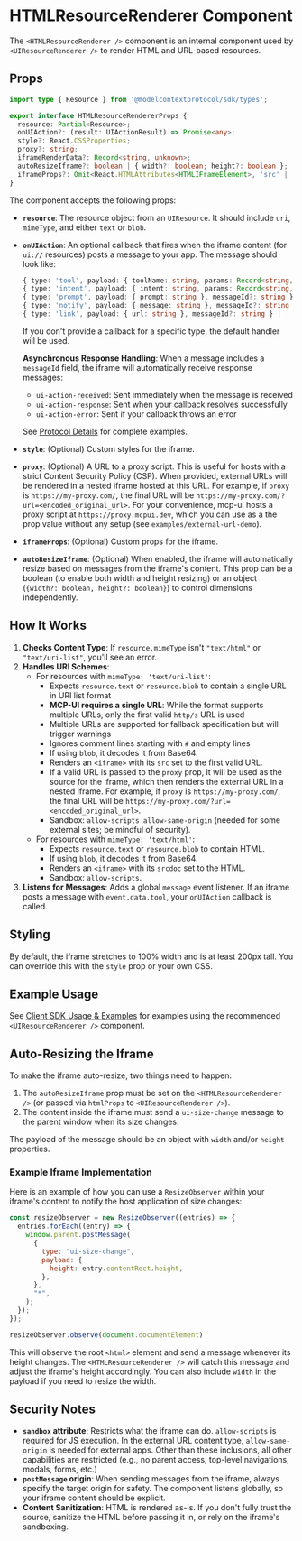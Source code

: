 # HTMLResourceRenderer Component

The `<HTMLResourceRenderer />` component is an internal component used by `<UIResourceRenderer />` to render HTML and URL-based resources.

## Props

```typescript
import type { Resource } from '@modelcontextprotocol/sdk/types';

export interface HTMLResourceRendererProps {
  resource: Partial<Resource>;
  onUIAction?: (result: UIActionResult) => Promise<any>;
  style?: React.CSSProperties;
  proxy?: string;
  iframeRenderData?: Record<string, unknown>;
  autoResizeIframe?: boolean | { width?: boolean; height?: boolean };
  iframeProps?: Omit<React.HTMLAttributes<HTMLIFrameElement>, 'src' | 'srcDoc' | 'ref' | 'style'>;
}
```

The component accepts the following props:

- **`resource`**: The resource object from an `UIResource`. It should include `uri`, `mimeType`, and either `text` or `blob`.
- **`onUIAction`**: An optional callback that fires when the iframe content (for `ui://` resources) posts a message to your app. The message should look like:
  ```typescript
  { type: 'tool', payload: { toolName: string, params: Record<string, unknown> }, messageId?: string } |
  { type: 'intent', payload: { intent: string, params: Record<string, unknown> }, messageId?: string } |
  { type: 'prompt', payload: { prompt: string }, messageId?: string } |
  { type: 'notify', payload: { message: string }, messageId?: string } |
  { type: 'link', payload: { url: string }, messageId?: string } |
  ```
  If you don't provide a callback for a specific type, the default handler will be used.
  
  **Asynchronous Response Handling**: When a message includes a `messageId` field, the iframe will automatically receive response messages:
  - `ui-action-received`: Sent immediately when the message is received
  - `ui-action-response`: Sent when your callback resolves successfully  
  - `ui-action-error`: Sent if your callback throws an error
  
  See [Protocol Details](../protocol-details.md#asynchronous-communication-with-message-ids) for complete examples.
- **`style`**: (Optional) Custom styles for the iframe.
- **`proxy`**: (Optional) A URL to a proxy script. This is useful for hosts with a strict Content Security Policy (CSP). When provided, external URLs will be rendered in a nested iframe hosted at this URL. For example, if `proxy` is `https://my-proxy.com/`, the final URL will be `https://my-proxy.com/?url=<encoded_original_url>`. For your convenience, mcp-ui hosts a proxy script at `https://proxy.mcpui.dev`, which you can use as a the prop value without any setup (see `examples/external-url-demo`).
- **`iframeProps`**: (Optional) Custom props for the iframe.
- **`autoResizeIframe`**: (Optional) When enabled, the iframe will automatically resize based on messages from the iframe's content. This prop can be a boolean (to enable both width and height resizing) or an object (`{width?: boolean, height?: boolean}`) to control dimensions independently.

## How It Works

1.  **Checks Content Type**: If `resource.mimeType` isn't `"text/html"` or `"text/uri-list"`, you'll see an error.
2.  **Handles URI Schemes**:
    - For resources with `mimeType: 'text/uri-list'`:
      - Expects `resource.text` or `resource.blob` to contain a single URL in URI list format
      - **MCP-UI requires a single URL**: While the format supports multiple URLs, only the first valid `http/s` URL is used
      - Multiple URLs are supported for fallback specification but will trigger warnings
      - Ignores comment lines starting with `#` and empty lines
      - If using `blob`, it decodes it from Base64.
      - Renders an `<iframe>` with its `src` set to the first valid URL.
      - If a valid URL is passed to the `proxy` prop, it will be used as the source for the iframe, which then renders the external URL in a nested iframe. For example, if `proxy` is `https://my-proxy.com/`, the final URL will be `https://my-proxy.com/?url=<encoded_original_url>`.
      - Sandbox: `allow-scripts allow-same-origin` (needed for some external sites; be mindful of security).
    - For resources with `mimeType: 'text/html'`:
      - Expects `resource.text` or `resource.blob` to contain HTML.
      - If using `blob`, it decodes it from Base64.
      - Renders an `<iframe>` with its `srcdoc` set to the HTML.
      - Sandbox: `allow-scripts`.
3.  **Listens for Messages**: Adds a global `message` event listener. If an iframe posts a message with `event.data.tool`, your `onUIAction` callback is called.

## Styling

By default, the iframe stretches to 100% width and is at least 200px tall. You can override this with the `style` prop or your own CSS.

## Example Usage

See [Client SDK Usage & Examples](./usage-examples.md) for examples using the recommended `<UIResourceRenderer />` component.

## Auto-Resizing the Iframe

To make the iframe auto-resize, two things need to happen:
1. The `autoResizeIframe` prop must be set on the `<HTMLResourceRenderer />` (or passed via `htmlProps` to `<UIResourceRenderer />`).
2. The content inside the iframe must send a `ui-size-change` message to the parent window when its size changes.

The payload of the message should be an object with `width` and/or `height` properties.

### Example Iframe Implementation

Here is an example of how you can use a `ResizeObserver` within your iframe's content to notify the host application of size changes:

```javascript
const resizeObserver = new ResizeObserver((entries) => {
  entries.forEach((entry) => {
    window.parent.postMessage(
      {
        type: "ui-size-change",
        payload: {
          height: entry.contentRect.height,
        },
      },
      "*",
    );
  });
});

resizeObserver.observe(document.documentElement)
```

This will observe the root `<html>` element and send a message whenever its height changes. The `<HTMLResourceRenderer />` will catch this message and adjust the iframe's height accordingly. You can also include `width` in the payload if you need to resize the width.

## Security Notes

- **`sandbox` attribute**: Restricts what the iframe can do. `allow-scripts` is required for JS execution. In the external URL content type, `allow-same-origin` is needed for external apps. Other than these inclusions, all other capabilities are restricted (e.g., no parent access, top-level navigations, modals, forms, etc.)
- **`postMessage` origin**: When sending messages from the iframe, always specify the target origin for safety. The component listens globally, so your iframe content should be explicit.
- **Content Sanitization**: HTML is rendered as-is. If you don't fully trust the source, sanitize the HTML before passing it in, or rely on the iframe's sandboxing.
